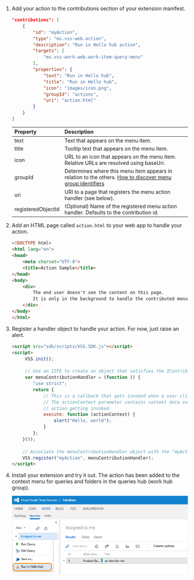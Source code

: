 1. Add your action to the contributions section of your extension manifest.

    ```json
    "contributions": [
        {
            "id": "myAction",
            "type": "ms.vss-web.action",
            "description": "Run in Hello hub action",
            "targets": [
                "ms.vss-work-web.work-item-query-menu"
            ],
            "properties": {
                "text": "Run in Hello hub",
                "title": "Run in Hello hub",
                "icon": "images/icon.png",
                "groupId": "actions",
                "uri": "action.html"
            }
        }
    ]
    ```

   |      Property      |                                                                      Description                                                                       |
   |--------------------|--------------------------------------------------------------------------------------------------------------------------------------------------------|
   |        text        |                                                        Text that appears on the menu item.                                                         |
   |       title        |                                                    Tooltip text that appears on the menu item.                                                     |
   |        icon        |                              URL to an icon that appears on the menu item. Relative URLs are resolved using baseUri.                               |
   |      groupId       | Determines where this menu item appears in relation to the others. [How to discover menu group identifiers](../../test/discover-menu-group-ids.md) |
   |        uri         |                                           URI to a page that registers the menu action handler (see below).                                            |
   | registeredObjectId |                                (Optional) Name of the registered menu action handler. Defaults to the contribution id.                                 |


2. Add an HTML page called ```action.html``` to your web app to handle your action.

    ```html
    <!DOCTYPE html>
    <html lang="en">
    <head>
        <meta charset="UTF-8">
        <title>Action Sample</title>
    </head>
    <body>
        <div>
            The end user doesn't see the content on this page.
            It is only in the background to handle the contributed menu item being clicked.
        </div>
    </body>
    </html>
    ```

3. Register a handler object to handle your action. For now, just raise an alert.

    ```html
    <script src="sdk/scripts/VSS.SDK.js"></script>
    <script>
         VSS.init();

         // Use an IIFE to create an object that satisfies the IContributedMenuSource contract
         var menuContributionHandler = (function () {
            "use strict";
            return {
                // This is a callback that gets invoked when a user clicks the newly contributed menu item
                // The actionContext parameter contains context data surrounding the circumstances of this
                // action getting invoked.
                execute: function (actionContext) {
                    alert("Hello, world");
                }
            };
        }());

        // Associate the menuContributionHandler object with the "myAction" menu contribution from the manifest.
        VSS.register("myAction", menuContributionHandler);
    </script>
    ```

4. Install your extension and try it out.
   The action has been added to the context menu for queries and folders in the queries hub (work hub group).

    ![action in the context menu of a query](../../media-procedures/create-action/action.png)
